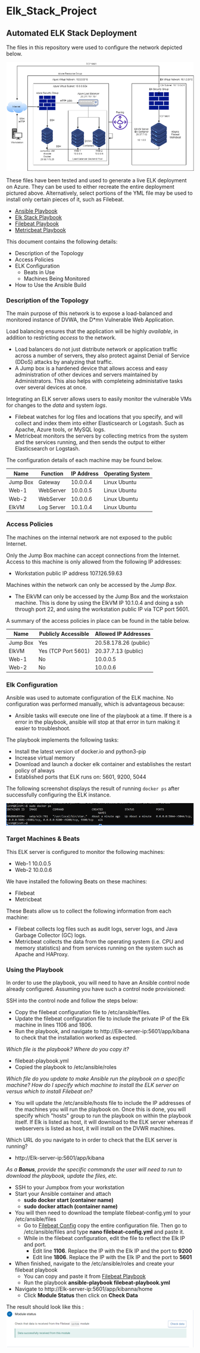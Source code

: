 # Elk_Stack_Project
## Automated ELK Stack Deployment

The files in this repository were used to configure the network depicted below.

![alt text](https://github.com/mdwcoop24/Elk_Stack_Project/blob/main/Diagrams/Azure-VN.png "Azure Virtual Network")

These files have been tested and used to generate a live ELK deployment on Azure. They can be used to either recreate the entire deployment pictured above. Alternatively, select portions of the YML file may be used to install only certain pieces of it, such as Filebeat.

  - [Ansible Playbook](https://github.com/mdwcoop24/Elk_Stack_Project/tree/main/Ansible/Pentest.yml)
  - [Elk Stack Playbook](https://github.com/mdwcoop24/Elk_Stack_Project/tree/main/Ansible/Install-elk.yml)
  - [Filebeat Playbook](https://github.com/mdwcoop24/Elk_Stack_Project/tree/main/Ansible/Filebeat.yml)
  - [Metricbeat Playbook](https://github.com/mdwcoop24/Elk_Stack_Project/tree/main/Ansible/Metricbeat.yml)

This document contains the following details:
- Description of the Topology
- Access Policies
- ELK Configuration
  - Beats in Use
  - Machines Being Monitored
- How to Use the Ansible Build


### Description of the Topology

The main purpose of this network is to expose a load-balanced and monitored instance of DVWA, the D*mn Vulnerable Web Application.

Load balancing ensures that the application will be highly *available*, in addition to restricting *access* to the network.
- Load balancers do not just distribute network or application traffic across a number of servers, they also protect against Denial of Service (DDoS) attacks by analyzing that traffic. 
- A Jump box is a hardened device that allows access and easy administration of other devices and servers maintained by Administrators. This also helps with completeing administative tasks over several devices at once.

Integrating an ELK server allows users to easily monitor the vulnerable VMs for changes to the *data* and system *logs*.
- Filebeat watches for log files and locations that you specify, and will collect and index them into either Elasticsearch or Logstash. Such as Apache, Azure tools, or MySQL logs.
- Metricbeat monitors the servers by collecting metrics from the system and the services running, and then sends the output to either Elasticsearch or Logstash. 

The configuration details of each machine may be found below.


| Name     | Function    | IP Address | Operating System |
|----------|-------------|------------|------------------|
| Jump Box | Gateway     | 10.0.0.4   | Linux Ubuntu     |
| Web-1    | WebServer   | 10.0.0.5   | Linux Ubuntu     |
| Web-2    | WebServer   | 10.0.0.6   | Linux Ubumtu     |
| ElkVM    |Log Server   | 10.1.0.4   | Linux Ubuntu     |

### Access Policies

The machines on the internal network are not exposed to the public Internet. 

Only the Jump Box machine can accept connections from the Internet. Access to this machine is only allowed from the following IP addresses:
- Workstation public IP address 107.126.59.63  

Machines within the network can only be accessed by the *Jump Box*.
- The ElkVM can only be accessed by the Jump Box and the workstaion machine. This is done by using the ElkVM IP 10.1.0.4 and doing a ssh through port 22, and using the workstation public IP via TCP port 5601.

A summary of the access policies in place can be found in the table below.

| Name     | Publicly Accessible | Allowed IP Addresses |
|----------|---------------------|----------------------|
| Jump Box | Yes                 | 20.58.178.26 (public)|
| ElkVM    | Yes (TCP Port 5601) | 20.37.7.13   (public)|
| Web-1    | No                  | 10.0.0.5             |
| Web-2    | No                  | 10.0.0.6             |

### Elk Configuration

Ansible was used to automate configuration of the ELK machine. No configuration was performed manually, which is advantageous because:
- Ansible tasks will execute one line of the playbook at a time. If there is a error in the playbook, ansible will stop at that error in turn making it easier to troubleshoot. 

The playbook implements the following tasks:
- Install the latest version of docker.io and python3-pip
- Increase virtual memory
- Download and launch a docker elk container and establishes the restart policy of always
- Established ports that ELK runs on: 5601, 9200, 5044

The following screenshot displays the result of running `docker ps` after successfully configuring the ELK instance.

![alt text](https://github.com/mdwcoop24/Elk_Stack_Project/blob/main/Images/Docker.PNG)

### Target Machines & Beats
This ELK server is configured to monitor the following machines:
- Web-1 10.0.0.5
- Web-2 10.0.0.6

We have installed the following Beats on these machines:
- Filebeat
- Metricbeat

These Beats allow us to collect the following information from each machine:
- Filebeat collects log files such as audit logs, server logs, and Java Garbage Collector (GC) logs. 
- Metricbeat collects the data from the operating system (i.e. CPU and memory statistics) and from services running on the system such as Apache and HAProxy.

### Using the Playbook
In order to use the playbook, you will need to have an Ansible control node already configured. Assuming you have such a control node provisioned: 

SSH into the control node and follow the steps below:
- Copy the filebeat configuration file to /etc/ansible/files.
- Update the filebeat configuration file to include the private IP of the Elk machine in lines 1106 and 1806.
- Run the playbook, and navigate to http://Elk-server-ip:5601/app/kibana to check that the installation worked as expected.

 _Which file is the playbook? Where do you copy it?_
  - filebeat-playbook.yml 
  - Copied the playbook to /etc/ansible/roles

_Which file do you update to make Ansible run the playbook on a specific machine? How do I specify which machine to install the ELK server on versus which to install Filebeat on?_
  - You will update the /etc/ansible/hosts file to include the IP addresses of the machines you will run the playbook on.   Once this is done, you will specify which "hosts" group to run the playbook on within the playbook itself. If Elk is listed as host, it will download to the ELK server whereas if webservers is listed as host, it will install on the DVWR machines.  

Which URL do you navigate to in order to check that the ELK server is running?
  - http://Elk-server-ip:5601/app/kibana

_As a **Bonus**, provide the specific commands the user will need to run to download the playbook, update the files, etc._
- SSH to your Jumpbox from your workstation
- Start your Ansible container and attach 
  - **sudo docker start (container name)**
  - **sudo docker attach (container name)**
- You will then need to download the template filebeat-config.yml to your /etc/ansible/files
  - Go to [Filebeat Config](https://github.com/mdwcoop24/Elk_Stack_Project/blob/main/Ansible/Filebeat-config.yml) copy the entire configuration file. Then go to /etc/ansible/files and type **nano filebeat-config.yml** and paste it. 
  - While in the filebeat configuration, edit the file to reflect the Elk IP and port.
    - Edit line **1106**. Replace the IP with the Elk IP and the port to **9200**
    - Edit line **1806**. Replace the IP with the Elk IP and the port to **5601**
- When finished, navigate to the /etc/ansible/roles and create your filebeat playbook
  - You can copy and paste it from [Filebeat Playbook](https://github.com/mdwcoop24/Elk_Stack_Project/tree/main/Ansible/Filebeat.yml) 
  - Run the playbook **ansible-playbook filebeat-playbook.yml**
- Navigate to http://Elk-server-ip:5601/app/kibanna/home
  - Click **Module Status** then click on **Check Data**
  
The result should look like this : 
![alt text](https://github.com/mdwcoop24/Elk_Stack_Project/blob/main/Images/Filebeat.PNG "Filebeat Data")
